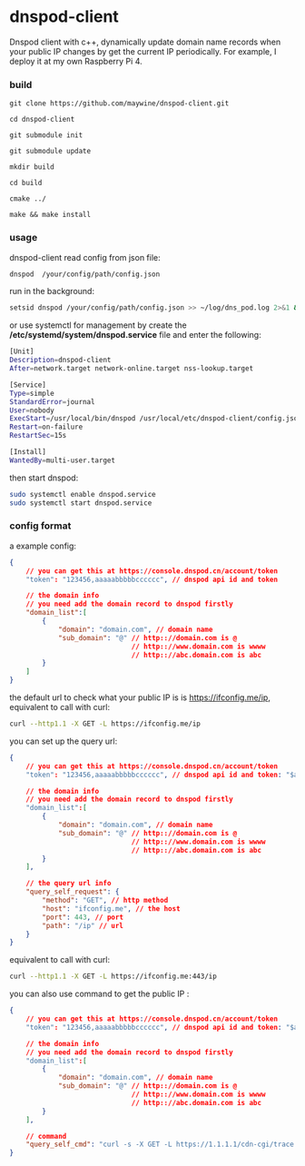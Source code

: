 # dnspod-client
Dnspod client with c++, dynamically update domain name records when your public IP changes by get the current IP periodically. For example, I deploy it at my own Raspberry Pi 4.

### build

```
git clone https://github.com/maywine/dnspod-client.git

cd dnspod-client

git submodule init

git submodule update

mkdir build

cd build

cmake ../

make && make install
```

### usage

dnspod-client read config from json file:

```bash
dnspod  /your/config/path/config.json
```

run in the background:

```bash
setsid dnspod /your/config/path/config.json >> ~/log/dns_pod.log 2>&1 &
```

or use systemctl for management by create the **/etc/systemd/system/dnspod.service** file and enter the following:

```bash
[Unit]
Description=dnspod-client
After=network.target network-online.target nss-lookup.target

[Service]
Type=simple
StandardError=journal
User=nobody
ExecStart=/usr/local/bin/dnspod /usr/local/etc/dnspod-client/config.json
Restart=on-failure
RestartSec=15s

[Install]
WantedBy=multi-user.target
```

then start dnspod:

```bash
sudo systemctl enable dnspod.service
sudo systemctl start dnspod.service
```

### config format

a example config:

```json
{
    // you can get this at https://console.dnspod.cn/account/token
    "token": "123456,aaaaabbbbbcccccc", // dnspod api id and token

    // the domain info
    // you need add the domain record to dnspod firstly
    "domain_list":[
        {
            "domain": "domain.com", // domain name
            "sub_domain": "@" // http:://domain.com is @
                              // http:://www.domain.com is wwww
                              // http:://abc.domain.com is abc
        }
    ]
}
```
the default url to check what your public IP is is https://ifconfig.me/ip, equivalent to call with curl:

```bash
curl --http1.1 -X GET -L https://ifconfig.me/ip
```

you can set up the query url:

```json
{
    // you can get this at https://console.dnspod.cn/account/token
    "token": "123456,aaaaabbbbbcccccc", // dnspod api id and token: "$api_id,$api_token"

    // the domain info
    // you need add the domain record to dnspod firstly
    "domain_list":[
        {
            "domain": "domain.com", // domain name
            "sub_domain": "@" // http:://domain.com is @
                              // http:://www.domain.com is wwww
                              // http:://abc.domain.com is abc
        }
    ],

    // the query url info
    "query_self_request": {
        "method": "GET", // http method
        "host": "ifconfig.me", // the host
        "port": 443, // port
        "path": "/ip" // url
    }
}
```

equivalent to call with curl:

```bash
curl --http1.1 -X GET -L https://ifconfig.me:443/ip
```

you can also use command to get the public IP :
```json
{
    // you can get this at https://console.dnspod.cn/account/token
    "token": "123456,aaaaabbbbbcccccc", // dnspod api id and token: "$api_id,$api_token"

    // the domain info
    // you need add the domain record to dnspod firstly
    "domain_list":[
        {
            "domain": "domain.com", // domain name
            "sub_domain": "@" // http:://domain.com is @
                              // http:://www.domain.com is wwww
                              // http:://abc.domain.com is abc
        }
    ],

    // command
    "query_self_cmd": "curl -s -X GET -L https://1.1.1.1/cdn-cgi/trace | awk -F '=' '{if (NR==3){print $2}}'"
}
```